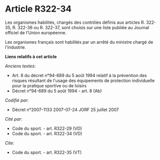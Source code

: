 # Article R322-34

Les organismes habilités, chargés des contrôles définis aux articles R. 322-35, R. 322-36 ou R. 322-37, sont choisis sur une
liste publiée au Journal officiel de l'Union européenne. 

Les organismes français sont habilités par un arrêté du ministre chargé de l'industrie.

**Liens relatifs à cet article**

_Anciens textes_:

  - Art. 8 du décret n°94-689 du 5 août 1994 relatif à la prévention des risques résultant de l'usage des équipements de protection individuelle pour la pratique sportive ou de loisirs
  - Décret n°94-689 du 5 août 1994 - art. 8 (Ab)

_Codifié par_:

  - Décret n°2007-1133 2007-07-24 JORF 25 juillet 2007

_Cité par_:

  - Code du sport. - art. R322-29 (VD)
  - Code du sport. - art. R322-34 (VD)

_Cite_:

  - Code du sport. - art. R322-35 (VT)
